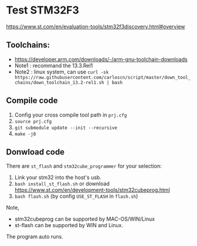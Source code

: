 # Test STM32F3

https://www.st.com/en/evaluation-tools/stm32f3discovery.html#overview

## Toolchains:
* https://developer.arm.com/downloads/-/arm-gnu-toolchain-downloads
* Note1 : recommand the 13.3.Rel1
* Note2 : linux system, can use `curl -sk https://raw.githubusercontent.com/carloscn/script/master/down_tool_chains/down_toolchain_13.2-rel1.sh | bash`

## Compile code

1. Config your cross compile tool path in `prj.cfg`
2. `source prj.cfg`
3. `git submodule update --init --recursive`
4. `make -j8`

## Donwload code

There are `st_flash` and `stm32cube_programmer` for your selection:
1. Link your stm32 into the host's usb.
2. `bash install_st_flash.sh` or download https://www.st.com/en/development-tools/stm32cubeprog.html
3. `bash flash.sh` (by config `USE_ST_FLASH` in `flash.sh`)

Note,
* stm32cubeprog can be supported by MAC-OS/WIN/Linux
* st-flash can be supported by WIN and Linux.

The program auto runs.